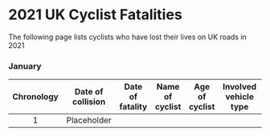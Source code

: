 # 2021 UK Cyclist Fatalities

The following page lists cyclists who have lost their lives on UK roads in 2021

### January

| Chronology | Date of collision | Date of fatality | Name of cyclist | Age of cyclist | Involved vehicle type | News report | Notes |
|:----------:|-------------------|------------------|-----------------|----------------|-----------------------|-------------|-------|
|1           | Placeholder       |                  |                 |                |                       |             |       |
